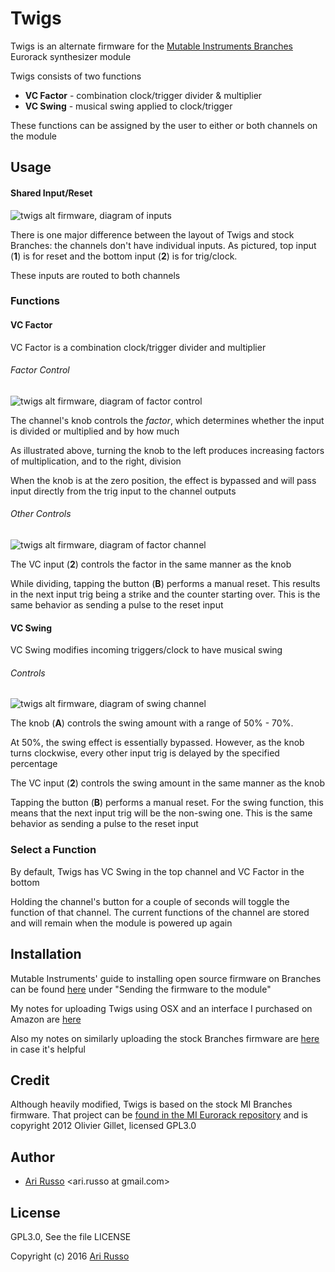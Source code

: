 # Twigs

Twigs is an alternate firmware for the [Mutable Instruments Branches](http://mutable-instruments.net/modules/branches) Eurorack synthesizer module

Twigs consists of two functions

* **VC Factor** - combination clock/trigger divider & multiplier
* **VC Swing** - musical swing applied to clock/trigger

These functions can be assigned by the user to either or both channels on the module

## Usage
#### Shared Input/Reset

![twigs alt firmware, diagram of inputs](http://i.imgur.com/G5WXcwb.png)

There is one major difference between the layout of Twigs and stock Branches: the channels don't have individual inputs.  As pictured, top input (**1**) is for reset and the bottom input (**2**) is for trig/clock.

These inputs are routed to both channels

### Functions

#### VC Factor

VC Factor is a combination clock/trigger divider and multiplier

###### Factor Control

![twigs alt firmware, diagram of factor control](http://i.imgur.com/wFBZeqx.png)

The channel's knob controls the *factor*, which determines whether the input is divided or multiplied and by how much

As illustrated above, turning the knob to the left produces increasing factors of multiplication, and to the right, division

When the knob is at the zero position, the effect is bypassed and will pass input directly from the trig input to the channel outputs

###### Other Controls

![twigs alt firmware, diagram of factor channel](http://i.imgur.com/tCcVnm3.png)

The VC input (**2**) controls the factor in the same manner as the knob

While dividing, tapping the button (**B**) performs a manual reset.  This results in the next input trig being a strike and the counter starting over. This is the same behavior as sending a pulse to the reset input

#### VC Swing

VC Swing modifies incoming triggers/clock to have musical swing

###### Controls

![twigs alt firmware, diagram of swing channel](http://i.imgur.com/tCcVnm3.png)

The knob (**A**) controls the swing amount with a range of 50% - 70%.

At 50%, the swing effect is essentially bypassed. However, as the knob turns clockwise, every other input trig is delayed by the specified percentage

The VC input (**2**) controls the swing amount in the same manner as the knob

Tapping the button (**B**) performs a manual reset. For the swing function, this means that the next input trig will be the non-swing one.  This is the same behavior as sending a pulse to the reset input

### Select a Function

By default, Twigs has VC Swing in the top channel and VC Factor in the bottom

Holding the channel's button for a couple of seconds will toggle the function of that channel.  The current functions of the channel are stored and will remain when the module is powered up again

## Installation

Mutable Instruments' guide to installing open source firmware on Branches can be found [here](http://mutable-instruments.net/modules/branches/open) under "Sending the firmware to the module"

My notes for uploading Twigs using OSX and an interface I purchased on Amazon are [here](https://gist.github.com/arirusso/9d55c77618bd1195a9fc238ffac47f18)

Also my notes on similarly uploading the stock Branches firmware are [here](https://gist.github.com/arirusso/88e5f4d04e99e3fdf8914225cea74581) in case it's helpful

## Credit

Although heavily modified, Twigs is based on the stock MI Branches firmware.  That project can be [found in the MI Eurorack repository](https://github.com/pichenettes/eurorack) and is copyright 2012 Olivier Gillet, licensed GPL3.0

## Author

* [Ari Russo](http://github.com/arirusso) <ari.russo at gmail.com>

## License

GPL3.0, See the file LICENSE

Copyright (c) 2016 [Ari Russo](http://arirusso.com)
